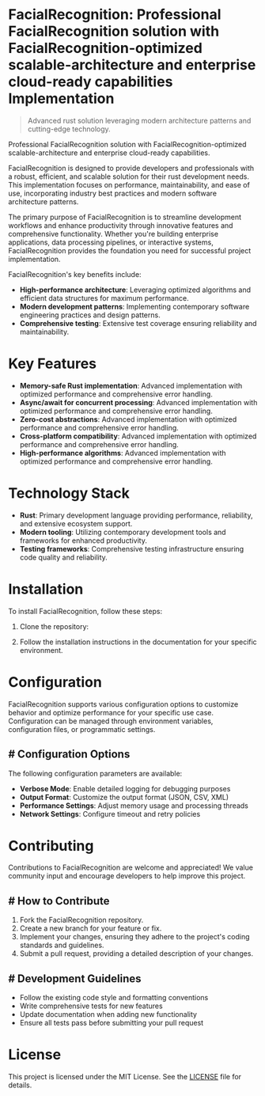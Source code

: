 <!-- fallback_FacialRecognition_20250810120718_35840 -->

# FacialRecognition: Professional FacialRecognition solution with FacialRecognition-optimized scalable-architecture and enterprise cloud-ready capabilities Implementation
> Advanced rust solution leveraging modern architecture patterns and cutting-edge technology.

Professional FacialRecognition solution with FacialRecognition-optimized scalable-architecture and enterprise cloud-ready capabilities.

FacialRecognition is designed to provide developers and professionals with a robust, efficient, and scalable solution for their rust development needs. This implementation focuses on performance, maintainability, and ease of use, incorporating industry best practices and modern software architecture patterns.

The primary purpose of FacialRecognition is to streamline development workflows and enhance productivity through innovative features and comprehensive functionality. Whether you're building enterprise applications, data processing pipelines, or interactive systems, FacialRecognition provides the foundation you need for successful project implementation.

FacialRecognition's key benefits include:

* **High-performance architecture**: Leveraging optimized algorithms and efficient data structures for maximum performance.
* **Modern development patterns**: Implementing contemporary software engineering practices and design patterns.
* **Comprehensive testing**: Extensive test coverage ensuring reliability and maintainability.

# Key Features

* **Memory-safe Rust implementation**: Advanced implementation with optimized performance and comprehensive error handling.
* **Async/await for concurrent processing**: Advanced implementation with optimized performance and comprehensive error handling.
* **Zero-cost abstractions**: Advanced implementation with optimized performance and comprehensive error handling.
* **Cross-platform compatibility**: Advanced implementation with optimized performance and comprehensive error handling.
* **High-performance algorithms**: Advanced implementation with optimized performance and comprehensive error handling.

# Technology Stack

* **Rust**: Primary development language providing performance, reliability, and extensive ecosystem support.
* **Modern tooling**: Utilizing contemporary development tools and frameworks for enhanced productivity.
* **Testing frameworks**: Comprehensive testing infrastructure ensuring code quality and reliability.

# Installation

To install FacialRecognition, follow these steps:

1. Clone the repository:


2. Follow the installation instructions in the documentation for your specific environment.

# Configuration

FacialRecognition supports various configuration options to customize behavior and optimize performance for your specific use case. Configuration can be managed through environment variables, configuration files, or programmatic settings.

## # Configuration Options

The following configuration parameters are available:

* **Verbose Mode**: Enable detailed logging for debugging purposes
* **Output Format**: Customize the output format (JSON, CSV, XML)
* **Performance Settings**: Adjust memory usage and processing threads
* **Network Settings**: Configure timeout and retry policies

# Contributing

Contributions to FacialRecognition are welcome and appreciated! We value community input and encourage developers to help improve this project.

## # How to Contribute

1. Fork the FacialRecognition repository.
2. Create a new branch for your feature or fix.
3. Implement your changes, ensuring they adhere to the project's coding standards and guidelines.
4. Submit a pull request, providing a detailed description of your changes.

## # Development Guidelines

* Follow the existing code style and formatting conventions
* Write comprehensive tests for new features
* Update documentation when adding new functionality
* Ensure all tests pass before submitting your pull request

# License

This project is licensed under the MIT License. See the [LICENSE](https://github.com/laurindoisaac/FacialRecognition/blob/main/LICENSE) file for details.
